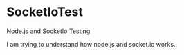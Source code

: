 # SocketIoTest
Node.js and SocketIo Testing

I am trying to understand how node.js and socket.io works..
